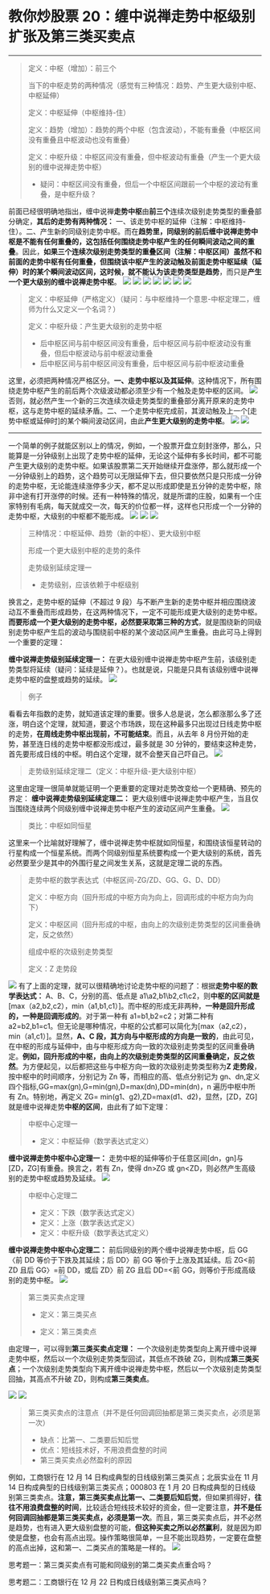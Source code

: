 # 教你炒股票 20：缠中说禅走势中枢级别扩张及第三类买卖点

---

> 定义：中枢（增加）：前三个
>
> 当下的中枢走势的两种情况（感觉有三种情况：趋势、产生更大级别中枢、中枢延伸）
>
> 定义：中枢延伸（中枢维持-住）
>
> 定义：趋势（增加）：趋势的两个中枢（包含波动），不能有重叠（中枢区间没有重叠且中枢波动也没有重叠）
>
> 定义：中枢升级：中枢区间没有重叠，但中枢波动有重叠（产生一个更大级别的缠中说禅走势中枢）
>
> - 疑问：中枢区间没有重叠，但后一个中枢区间跟前一个中枢的波动有重叠，是中枢升级？

前面已经很明确地指出，缠中说禅**走势中枢**由**前三个**连续次级别走势类型的重叠部分确定，**其后的走势有两种情况：** 一、该走势中枢的延伸（注解：中枢维持-住）。二、产生新的同级别走势中枢。而在**趋势里，同级别的前后缠中说禅走势中枢是不能有任何重叠的，这包括任何围绕走势中枢产生的任何瞬间波动之间的重叠**。因此，**如果三个连续次级别走势类型的重叠区间（注解：中枢区间）虽然不和前面的走势中枢有任何重叠，但围绕该中枢产生的波动触及前面走势中枢延续（延伸）时的某个瞬间波动区间，这时候，就不能认为该走势类型是趋势**，而只是**产生一个更大级别的缠中说禅走势中枢**。
![](./1.png)
![](./4.png)
![](./5.png)
![](./6.png)
![](./7.png)
![](./2.png)
![](./3.png)

> 定义：中枢延伸（严格定义）（疑问：与中枢维持一个意思-中枢定理二，缠师为什么又定义一个名词？）
>
> 定义：中枢升级：产生更大级别的走势中枢
>
> - 后中枢区间与前中枢区间没有重叠，后中枢区间与前中枢波动没有重叠，但后中枢波动与前中枢波动重叠
> - 后中枢区间与前中枢区间没有重叠，后中枢区间与前中枢波动重叠

这里，必须把两种情况严格区分。**一、走势中枢以及其延伸**。这种情况下，所有围绕走势中枢产生的前后两个次级波动都必须至少有一个触及走势中枢的区间。
![](./8.png)
否则，就必然产生一个新的三次连续次级走势类型的重叠部分离开原来的走势中枢，这与走势中枢的延续矛盾。二、一个走势中枢完成前，其波动触及上一个[走势中枢或延伸时]的某个瞬间波动区间，由此**产生更大级别的走势中枢**。
![](./9.png)
![](./10.png)

---

一个简单的例子就能区别以上的情况，例如，一个股票开盘立刻封涨停，那么，只能算是一分钟级别上出现了走势中枢的延伸，无论这个延伸有多长时间，都不可能产生更大级别的走势中枢。如果该股票第二天开始继续开盘涨停，那么就形成一个一分钟级别上的趋势，这个趋势可以无限延伸下去，但只要依然只是只形成一分钟的走势中枢，无论能连续涨停多少天，都不足以形成即使是五分钟的走势中枢，除非中途有打开涨停的时候。还有一种特殊的情况，就是所谓的庄股，如果有一个庄家特别有毛病，每天就成交一次，每天的价位都一样，这样也只形成一个一分钟的走势中枢，大级别的中枢都不能形成。
![](./11.png)
![](./12.png)
![](./13.png)

> 三种情况：中枢延伸、趋势（新的中枢）、更大级别中枢
>
> 形成一个更大级别中枢的走势的条件
>
> 走势级别延续定理一
>
> - 走势级别，应该依赖于中枢级别

换言之，走势中枢的延伸（不超过 9 段）与不断产生新的走势中枢并相应围绕波动互不重叠而形成趋势，在这两种情况下，一定不可能形成更大级别的走势中枢。**而要形成一个更大级别的走势中枢，必然要采取第三种的方式**，就是围绕新的同级别走势中枢产生后的波动与围绕前中枢的某个波动区间产生重叠。由此可马上得到一个重要的定理：

**缠中说禅走势级别延续定理一：** 在更大级别缠中说禅走势中枢产生前，该级别走势类型将延续（疑问：延续是延伸？）。也就是说，只能是只具有该级别缠中说禅走势中枢的盘整或趋势的延续。
![](./14.png)

> 例子

看看去年指数的走势，就知道该定理的重要。很多人总是说，怎么都涨那么多了还涨，明白这个定理，就知道，要这个市场跌，现在这种最多只出现过日线走势中枢的走势，**在周线走势中枢出现前，不可能结束**。而且，从去年 8 月份开始的走势，甚至连日线的走势中枢都没形成过，最多就是 30 分钟的，要结束这种走势，首先要形成日线的中枢。明白这个定理，就不会整天自己吓自己。
![](./15.png)

> 走势级别延续定理二（定义：中枢升级-更大级别中枢）

这里由定理一很简单就能证明一个更重要的定理对走势改变给一个更精确、预先的界定：
**缠中说禅走势级别延续定理二：** 更大级别缠中说禅走势中枢产生，当且仅当围绕连续两个同级别缠中说禅走势中枢产生的波动区间产生重叠。
![](./16.png)

> 类比：中枢如同恒星

这里来一个比喻就好理解了，缠中说禅走势中枢就如同恒星，和围绕该恒星转动的行星构成一个恒星系统。而两个同级别恒星系统要构成一个更大级别的系统，首先必然要至少是其中的外围行星之间发生关系，这就是定理二说的东西。

> 走势中枢的数学表达式（中枢区间-ZG/ZD、GG、G、D、DD）
>
> 定义：中枢方向（回升形成的中枢方向为向上，回调形成的中枢方向为向下）
>
> 定义：中枢区间（回升形成的中枢，由向上的次级别走势类型的区间重叠确定，反之依然）
>
> 组成中枢的次级别走势类型
>
> 定义：Z 走势段

![](./17.png)
有了上面的定理，就可以很精确地讨论走势中枢的问题了：根据**走势中枢的数学表达式：** A、B、C，分别的高、低点是 a1\a2,b1\b2,c1\c2，则**中枢的区间就是**[max（a2,b2,c2），min（a1,b1,c1）]。而中枢的形成无非两种，**一种是回升形成的，一种是回调形成的**。对于第一种有 a1=b1,b2=c2；对第二种有 a2=b2,b1=c1。但无论是哪种情况，中枢的公式都可以简化为[max（a2,c2），min（a1,c1）]。显然，**A、C 段，其方向与中枢形成的方向是一致的**，由此可见，在中枢的形成与延伸中，由与中枢形成方向一致的次级别走势类型的区间重叠确定。**例如，回升形成的中枢，由向上的次级别走势类型的区间重叠确定，反之依然**。为方便起见，以后都把这些与中枢方向一致的次级别走势类型称为**Z 走势段**，按中枢中的时间顺序，分别记为 Zn 等，而相应的高、低点分别记为 gn、dn,定义四个指标,GG=max(gn),G=min(gn),D=max(dn),DD=min(dn)，n 遍历中枢中所有 Zn。特别地，再定义 ZG= min(g1、g2),ZD=max(d1、d2)，显然，[ZD，ZG]就是缠中说禅走势**中枢的区间**，由此有了如下定理：

> 中枢中心定理一
>
> - 定义：中枢延伸（数学表达式定义）

**缠中说禅走势中枢中心定理一：** 走势中枢的延伸等价于任意区间[dn，gn]与[ZD，ZG]有重叠。换言之，若有 Zn，使得 dn>ZG 或 gn<ZD，则必然产生高级别的走势中枢或趋势及延续。
![](./18.png)

> 中枢中心定理二
>
> - 定义：下跌（数学表达式定义）
> - 定义：上涨（数学表达式定义）
> - 定义：中枢升级（数学表达式定义）

**缠中说禅走势中枢中心定理二：** 前后同级别的两个缠中说禅走势中枢，后 GG〈前 DD 等价于下跌及其延续；后 DD〉前 GG 等价于上涨及其延续。后 ZG<前 ZD 且后 GG〉=前 DD，或后 ZD〉前 ZG 且后 DD=<前 GG，则等价于形成高级别的走势中枢。
![](./19.png)

> 第三类买卖点定理
>
> - 定义：第三类买点
>
> - 定义：第三类卖点

由定理一，可以得到**第三类买卖点定理：** 一个次级别走势类型向上离开缠中说禅走势中枢，然后以一个次级别走势类型回试，其低点不跌破 ZG，则构成**第三类买点**；一个次级别走势类型向下离开缠中说禅走势中枢，然后以一个次级别走势类型回抽，其高点不升破 ZD，则构成**第三类卖点**。

![](./20.png)
![](./21.png)

> 第三类买卖点的注意点（并不是任何回调回抽都是第三类买卖点，必须是第一次）
>
> - 缺点：比第一、二类要后知后觉
> - 优点：短线技术好，不用浪费盘整的时间
> - 第三类买卖点必然盈利的原因

例如，工商银行在 12 月 14 日构成典型的日线级别第三类买点；北辰实业在 11 月 14 日构成典型的日线级别第三类买点；000803 在 1 月 20 日构成典型的日线级别第三类卖点。**注意，第三类买卖点比第一、二类要后知后觉**，但如果抓得好，**往往不用浪费盘整的时间**，比较适合短线技术较好的资金，但一定要注意，**并不是任何回调回抽都是第三类买卖点，必须是第一次**。而且，第三类买卖点后，并不必然是趋势，也有进入更大级别盘整的可能，**但这种买卖之所以必然赢利**，就是因为即使是盘整，也会有高点出现。操作策略很简单，一旦不能出现趋势，一定要在盘整的高点出掉，这和第一、二类买点的策略是一样的。
![](./22.png)

思考题一：第三类买卖点有可能和同级别的第二类买卖点重合吗？

思考题二：工商银行在 12 月 22 日构成日线级别第三类买点吗？
